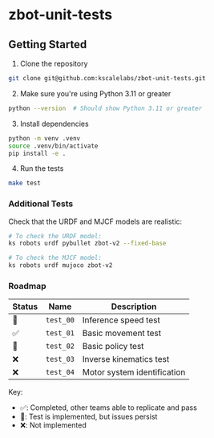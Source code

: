 # zbot-unit-tests

## Getting Started

1. Clone the repository

```bash
git clone git@github.com:kscalelabs/zbot-unit-tests.git
```

2. Make sure you're using Python 3.11 or greater

```bash
python --version  # Should show Python 3.11 or greater
```

3. Install dependencies

```bash
python -m venv .venv
source .venv/bin/activate
pip install -e .
```

4. Run the tests

```bash
make test
```

### Additional Tests

Check that the URDF and MJCF models are realistic:

```bash
# To check the URDF model:
ks robots urdf pybullet zbot-v2 --fixed-base

# To check the MJCF model:
ks robots urdf mujoco zbot-v2
```

### Roadmap

| Status | Name      | Description                 |
| ------ | --------- | --------------------------- |
| 🚧     | `test_00` | Inference speed test        |
| ✅     | `test_01` | Basic movement test         |
| 🚧     | `test_02` | Basic policy test           |
| ❌     | `test_03` | Inverse kinematics test     |
| ❌     | `test_04` | Motor system identification |

Key:

- ✅: Completed, other teams able to replicate and pass
- 🚧: Test is implemented, but issues persist
- ❌: Not implemented
